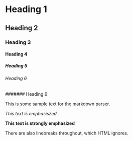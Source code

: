 # Heading 1
## Heading 2
### Heading 3
#### Heading 4
##### Heading 5
###### Heading 6
####### Heading 6

This is some sample text for the markdown parser.

*This text is emphasiszed*

**This text is strongly emphasized**

There are also linebreaks throughout, which HTML ignores.